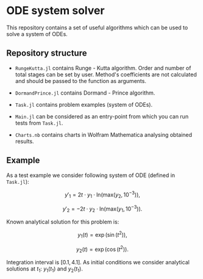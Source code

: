 # ODE system solver

This repository contains a set of useful algorithms which can be used to solve a system of 
ODEs.

## Repository structure

- `RungeKutta.jl` contains Runge - Kutta algorithm. Order and number of total stages can be set by user. Method's coefficients are not calculated and should be passed to the function as arguments.

- `DormandPrince.jl` contains Dormand - Prince algorithm.

- `Task.jl` contains problem examples (system of ODEs).

- `Main.jl` can be considered as an entry-point from which you can run tests from `Task.jl`.

- `Charts.nb` contains charts in Wolfram Mathematica analysing obtained results.

## Example

As a test example we consider following system of ODE (defined in `Task.jl`):

$$
y'_1 = 2t \cdot y_1 \cdot \text{ln}(\text{max}(y_2, 10^{-3})),
$$

$$
y'_2 = -2t \cdot y_2 \cdot \text{ln}(\text{max}(y_1, 10^{-3})).
$$

Known analytical solution for this problem is:

$$
y_1(t) = \exp(\sin(t^2)),
$$

$$
y_2(t) = \exp(\cos(t^2)).
$$

Integration interval is $[0.1, 4.1]$. As initial conditions we consider analytical solutions
at $t_1$: $y_1(t_1)$ and $y_2(t_1)$.
